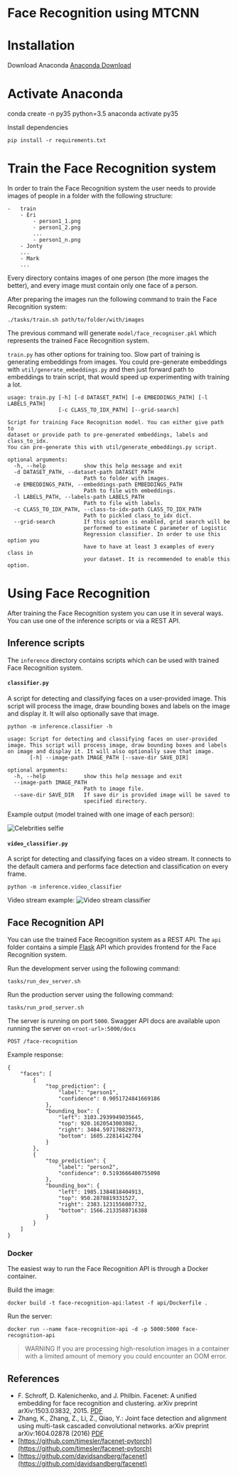 
# Face Recognition using MTCNN 

# Installation
Download Anaconda [Anaconda Download](https://docs.anaconda.com/anaconda/install/windows/)

# Activate Anaconda
conda create -n py35 python=3.5 anaconda
activate py35 

Install dependencies
```
pip install -r requirements.txt
```

# Train the Face Recognition system
In order to train the Face Recognition system the user needs to provide images of people in a folder with the following structure: 

```
-   train 
    - Eri
        - person1_1.png
        - person1_2.png
        ...
        - person1_n.png
    - Jonty
    ...
    - Mark
    ...
```

Every directory contains images of one person (the more images the better), and every image must contain only one face of a 
person.

After preparing the images run the following command to train the Face Recognition system:
```
./tasks/train.sh path/to/folder/with/images
``` 
The previous command will generate `model/face_recogniser.pkl` which represents the trained Face Recognition system.

`train.py` has other options for training too. Slow part of training is generating embeddings from images. You could 
pre-generate embeddings with `util/generate_embeddings.py` and then just forward path to embeddings to train script, 
that would speed up experimenting with training a lot.

```
usage: train.py [-h] [-d DATASET_PATH] [-e EMBEDDINGS_PATH] [-l LABELS_PATH]
                [-c CLASS_TO_IDX_PATH] [--grid-search]

Script for training Face Recognition model. You can either give path to
dataset or provide path to pre-generated embeddings, labels and class_to_idx.
You can pre-generate this with util/generate_embeddings.py script.

optional arguments:
  -h, --help            show this help message and exit
  -d DATASET_PATH, --dataset-path DATASET_PATH
                        Path to folder with images.
  -e EMBEDDINGS_PATH, --embeddings-path EMBEDDINGS_PATH
                        Path to file with embeddings.
  -l LABELS_PATH, --labels-path LABELS_PATH
                        Path to file with labels.
  -c CLASS_TO_IDX_PATH, --class-to-idx-path CLASS_TO_IDX_PATH
                        Path to pickled class_to_idx dict.
  --grid-search         If this option is enabled, grid search will be
                        performed to estimate C parameter of Logistic
                        Regression classifier. In order to use this option you
                        have to have at least 3 examples of every class in
                        your dataset. It is recommended to enable this option.
```

# Using Face Recognition

After training the Face Recognition system you can use it in several ways. You can use one of the inference scripts or via a REST API. 

## Inference scripts

The `inference` directory contains scripts which can be used with trained Face Recognition system.

#### `classifier.py`
A script for detecting and classifying faces on a user-provided image. This script will process the image, draw bounding boxes and labels on the image and display it. It will also optionally save that image.
```
python -m inference.classifier -h
```
```
usage: Script for detecting and classifying faces on user-provided image. This script will process image, draw bounding boxes and labels on image and display it. It will also optionally save that image.
       [-h] --image-path IMAGE_PATH [--save-dir SAVE_DIR]

optional arguments:
  -h, --help            show this help message and exit
  --image-path IMAGE_PATH
                        Path to image file.
  --save-dir SAVE_DIR   If save dir is provided image will be saved to
                        specified directory.
```
Example output (model trained with one image of each person):

![Celebrities selfie](images/ellen_selfie_tagged.jpg)

#### `video_classifier.py`
A script for detecting and classifying faces on a video stream. It connects to the default camera and performs face detection and classification on every frame.
```
python -m inference.video_classifier
```

Video stream example:
![Video stream classifier](images/video_classifier_example.png)

## Face Recognition API
You can use the trained Face Recognition system as a REST API. The `api` folder contains a simple 
[Flask](https://palletsprojects.com/p/flask/) API which provides frontend for the Face Recognition system.

Run the development server using the following command:
```
tasks/run_dev_server.sh
```

Run the production server using the following command:
```
tasks/run_prod_server.sh
```

The server is running on port `5000`.
Swagger API docs are available upon running the server on `<root-url>:5000/docs`

``POST /face-recognition``

Example response:
```
{
    "faces": [
        {
            "top_prediction": {
                "label": "person1",
                "confidence": 0.9051724841669186
            },
            "bounding_box": {
                "left": 3103.2939949035645,
                "top": 920.1620543003082,
                "right": 3484.597170829773,
                "bottom": 1605.22814142704
            }
        },
        {
            "top_prediction": {
                "label": "person2",
                "confidence": 0.5193666400755098
            },
            "bounding_box": {
                "left": 1985.1384818404913,
                "top": 950.2878819331527,
                "right": 2383.1231556087732,
                "bottom": 1566.2133588716388
            }
        }
    ]
}
```

### Docker
The easiest way to run the Face Recognition API is through a Docker container.

Build the image:
```
docker build -t face-recognition-api:latest -f api/Dockerfile .
```

Run the server:
```
docker run --name face-recognition-api -d -p 5000:5000 face-recognition-api
```

> WARNING If you are processing high-resolution images in a container with a limited amount of memory you could encounter an OOM error.

## References
* F. Schroff, D. Kalenichenko, and J. Philbin. Facenet: A unified embedding for face recognition and clustering. arXiv preprint arXiv:1503.03832, 2015. [PDF](https://arxiv.org/pdf/1503.03832.pdf)
* Zhang, K., Zhang, Z., Li, Z., Qiao, Y.: Joint face detection and alignment using multi-task cascaded convolutional networks. arXiv preprint arXiv:1604.02878 (2016) [PDF](https://arxiv.org/pdf/1604.02878.pdf)
* [https://github.com/timesler/facenet-pytorch](https://github.com/timesler/facenet-pytorch)
* [https://github.com/davidsandberg/facenet](https://github.com/davidsandberg/facenet)
